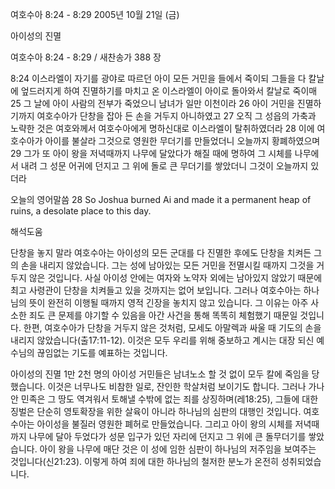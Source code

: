 여호수아 8:24 - 8:29 
2005년 10월 21일 (금)

아이성의 진멸



여호수아 8:24 - 8:29 / 새찬송가 388 장


8:24 이스라엘이 자기를 광야로 따르던 아이 모든 거민을 들에서 죽이되 그들을 다 칼날에 엎드러지게 하여 진멸하기를 마치고 온 이스라엘이 아이로 돌아와서 칼날로 죽이매 25 그 날에 아이 사람의 전부가 죽었으니 남녀가 일만 이천이라 26 아이 거민을 진멸하기까지 여호수아가 단창을 잡아 든 손을 거두지 아니하였고 27 오직 그 성읍의 가축과 노략한 것은 여호와께서 여호수아에게 명하신대로 이스라엘이 탈취하였더라 28 이에 여호수아가 아이를 불살라 그것으로 영원한 무더기를 만들었더니 오늘까지 황폐하였으며 29 그가 또 아이 왕을 저녁때까지 나무에 달았다가 해질 때에 명하여 그 시체를 나무에서 내려 그 성문 어귀에 던지고 그 위에 돌로 큰 무더기를 쌓았더니 그것이 오늘까지 있더라 

오늘의 영어말씀 
28 So Joshua burned Ai and made it a permanent heap of ruins, a desolate place to this day.

해석도움





단창을 놓지 말라 
여호수아는 아이성의 모든 군대를 다 진멸한 후에도 단창을 치켜든 그의 손을 내리지 않았습니다. 그는 성에 남아있는 모든 거민을 전멸시킬 때까지 그것을 거두지 않은 것입니다. 사실 아이성 안에는 여자와 노약자 외에는 남아있지 않았기 때문에 최고 사령관이 단창을 치켜들고 있을 것까지는 없어 보입니다. 그러나 여호수아는 하나님의 뜻이 완전히 이행될 때까지 영적 긴장을 놓치지 않고 있습니다. 그 이유는 아주 사소한 죄도 큰 문제를 야기할 수 있음을 아간 사건을 통해 똑똑히 체험했기 때문일 것입니다. 한편, 여호수아가 단창을 거두지 않은 것처럼, 모세도 아말렉과 싸울 때 기도의 손을 내리지 않았습니다(출17:11-12). 이것은 모두 우리를 위해 중보하고 계시는 대장 되신 예수님의 끊임없는 기도를 예표하는 것입니다. 

아이성의 진멸 
1만 2천 명의 아이성 거민들은 남녀노소 할 것 없이 모두 칼에 죽임을 당했습니다. 이것은 너무나도 비참한 일로, 잔인한 학살처럼 보이기도 합니다. 그러나 가나안 민족은 그 땅도 역겨워서 토해낼 수밖에 없는 죄를 상징하며(레18:25), 그들에 대한 징벌은 단순히 영토확장을 위한 살육이 아니라 하나님의 심판의 대행인 것입니다. 여호수아는 아이성을 불질러 영원한 폐허로 만들었습니다. 그리고 아이 왕의 시체를 저녁때까지 나무에 달아 두었다가 성문 입구가 있던 자리에 던지고 그 위에 큰 돌무더기를 쌓았습니다. 아이 왕을 나무에 매단 것은 이 성에 임한 심판이 하나님의 저주임을 보여주는 것입니다(신21:23). 이렇게 하여 죄에 대한 하나님의 철저한 분노가 온전히 성취되었습니다.
